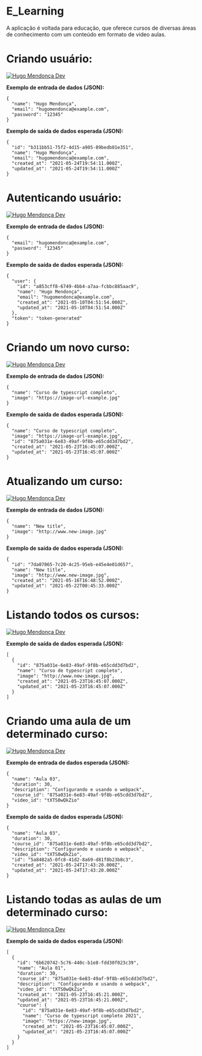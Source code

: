 # E_Learning
A aplicação é voltada para educação, que oferece cursos de diversas áreas de conhecimento com um conteúdo em formato de video aulas.

# Criando usuário:
<a href="#"><img alt="Hugo Mendonça Dev" src="https://img.shields.io/badge/%2FUSER-POST-brightgreen"/></a>


**Exemplo de entrada de dados (JSON):**
```
{
  "name": "Hugo Mendonça",
  "email": "hugomendonca@example.com",
  "password": "12345"
}
```
**Exemplo de saída de dados esperada (JSON):**
```
{
  "id": "b311bb51-75f2-4d15-a905-89bedb01e351",
  "name": "Hugo Mendonça",
  "email": "hugomendonca@example.com",
  "created_at": "2021-05-24T19:54:11.000Z",
  "updated_at": "2021-05-24T19:54:11.000Z"
}
```

# Autenticando usuário:
<a href="#"><img alt="Hugo Mendonça Dev" src="https://img.shields.io/badge/%2FSESSION-POST-brightgreen"/></a>

**Exemplo de entrada de dados (JSON):**
```
{
  "email": "hugomendonca@example.com",
  "password": "12345"
}
```

**Exemplo de saída de dados esperada (JSON):**
```
{
  "user": {
    "id": "a853cff8-6749-4bb4-a7aa-fcbbc885aac9",
    "name": "Hugo Mendonça",
    "email": "hugomendonca@example.com",
    "created_at": "2021-05-10T04:51:54.000Z",
    "updated_at": "2021-05-10T04:51:54.000Z"
  },
  "token": "token-generated"
}
```
# Criando um novo curso:
<a href="#"><img alt="Hugo Mendonça Dev" src="https://img.shields.io/badge/%2FCOURSES-POST-brightgreen"/></a>

**Exemplo de entrada de dados (JSON):**
```
{
  "name": "Curso de typescript completo",
  "image": "https://image-url-example.jpg"
}
```

**Exemplo de saída de dados esperada (JSON):**
```
{
  "name": "Curso de typescript completo",
  "image": "https://image-url-example.jpg",
  "id": "875a031e-6e83-49af-9f8b-e65cdd3d7bd2",
  "created_at": "2021-05-23T16:45:07.000Z",
  "updated_at": "2021-05-23T16:45:07.000Z"
}
```

# Atualizando um curso:
<a href="#"><img alt="Hugo Mendonça Dev" src="https://img.shields.io/badge/%2FCOURSES:ID-PUT-important"/></a>

**Exemplo de entrada de dados (JSON):**
```
{
  "name": "New title",
  "image": "http://www.new-image.jpg"
}
```

**Exemplo de saída de dados esperada (JSON):**
```
{
  "id": "7da07065-7c20-4c25-95eb-e45e4e01d657",
  "name": "New title",
  "image": "http://www.new-image.jpg",
  "created_at": "2021-05-16T16:48:52.000Z",
  "updated_at": "2021-05-22T00:45:33.000Z"
}
```

# Listando todos os cursos:
<a href="#"><img alt="Hugo Mendonça Dev" src="https://img.shields.io/badge/%2FCOURSES-GET-blueviolet"/></a>


**Exemplo de saída de dados esperada (JSON):**
```
[
  {
    "id": "875a031e-6e83-49af-9f8b-e65cdd3d7bd2",
    "name": "Curso de typescript completo",
    "image": "http://www.new-image.jpg",
    "created_at": "2021-05-23T16:45:07.000Z",
    "updated_at": "2021-05-23T16:45:07.000Z"
  }
]
```

# Criando uma aula de um determinado curso:
<a href="#"><img alt="Hugo Mendonça Dev" src="https://img.shields.io/badge/%2FLESSON-POST-brightgreen"/></a>


**Exemplo de entrada de dados esperada (JSON):**
```
{
  "name": "Aula 03",
  "duration": 30,
  "description": "Configurando e usando o webpack",
  "course_id": "875a031e-6e83-49af-9f8b-e65cdd3d7bd2",
  "video_id": "tXTS0wQkZio"
}
```

**Exemplo de saída de dados esperada (JSON):**
```
{
  "name": "Aula 03",
  "duration": 30,
  "course_id": "875a031e-6e83-49af-9f8b-e65cdd3d7bd2",
  "description": "Configurando e usando o webpack",
  "video_id": "tXTS0wQkZio",
  "id": "5a8482a5-0fc8-41d2-8a69-d81f8b23b8c3",
  "created_at": "2021-05-24T17:43:20.000Z",
  "updated_at": "2021-05-24T17:43:20.000Z"
}
```

# Listando todas as aulas de um determinado curso:
<a href="#"><img alt="Hugo Mendonça Dev" src="https://img.shields.io/badge/%2FLESSON:ID/LESSONS-GET-blueviolet"/></a>

**Exemplo de saída de dados esperada (JSON):**
```
[
  {
    "id": "6b620742-5c76-440c-b1e8-fdd30f023c39",
    "name": "Aula 01",
    "duration": 30,
    "course_id": "875a031e-6e83-49af-9f8b-e65cdd3d7bd2",
    "description": "Configurando e usando o webpack",
    "video_id": "tXTS0wQkZio",
    "created_at": "2021-05-23T16:45:21.000Z",
    "updated_at": "2021-05-23T16:45:21.000Z",
    "course": {
      "id": "875a031e-6e83-49af-9f8b-e65cdd3d7bd2",
      "name": "Curso de typescript completo 2021",
      "image": "https://new-image.jpg",
      "created_at": "2021-05-23T16:45:07.000Z",
      "updated_at": "2021-05-23T16:45:07.000Z"
    }
  }
]
```
